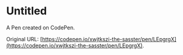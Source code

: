 # Untitled

A Pen created on CodePen.

Original URL: [https://codepen.io/xwjtkszi-the-sasster/pen/LEpgrgX](https://codepen.io/xwjtkszi-the-sasster/pen/LEpgrgX).


